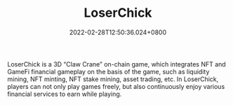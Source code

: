 ﻿---
title: "LoserChick"
description: "LoserChick is a 3D Claw Crane on-chain game,"
lead: "LoserChick is a 3D Claw Crane on-chain game,"
date: 2022-02-28T12:50:36.024+0800
lastmod: 2022-02-28T12:50:36.024+0800
draft: false
featuredImage: ["100_loserchick.jpg"]
score: "39"
status: "Live"
blockchain: ["Polygon"]
nft_support: "Yes"
free_to_play: "NFT"
play_to_earn: ["Crypto"]
website: "https://loserchick.fi/?utm_source=PlayToEarn.net&utm_medium=organic&utm_campaign=gamepage"
twitter: "https://twitter.com/Chick_Labs"
discord: "https://discord.com/invite/ZFW5XBkxsP"
telegram: "https://t.me/LoserChickFinance"
github: "https://github.com/Loserchick"
youtube: "https://www.youtube.com/channel/UCsTewVpFuGejwNcioC7ANqQ"
twitch: 
facebook: 
instagram: 
reddit: 
medium: "https://loserchickofficial.medium.com/"
steam: 
gitbook: 
googleplay: 
appstore: 

  
    
categories: ["games"]
games: ["Arcade","DeFi","Idle"]
toc: false
pinned: false
weight: 
---
LoserChick is a 3D “Claw Crane” on-chain game, which integrates NFT and GameFi financial gameplay on the basis of the game, such as liquidity mining, NFT minting, NFT stake mining, asset trading, etc. In LoserChick, players can not only play games freely, but also continuously enjoy various financial services to earn while playing.